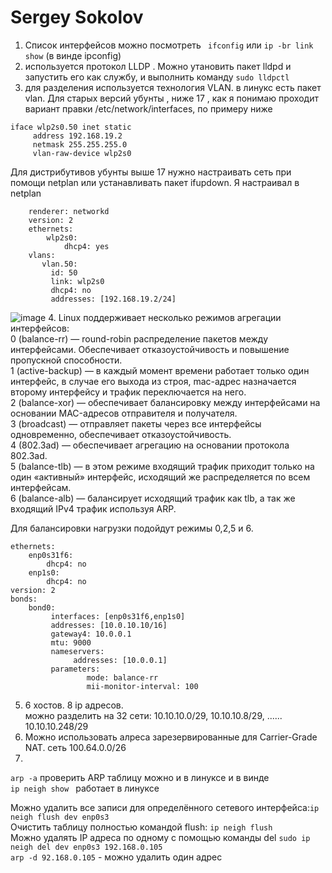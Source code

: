 # Sergey Sokolov
1. Список интерфейсов можно посмотреть ` ifconfig` или `ip -br link show` (в винде ipconfig)</br>
2. используется протокол LLDP . Можно утановить пакет lldpd и запустить его как службу, и выполнить команду `sudo lldpctl`</br>
3. для разделения используется технология  VLAN. в линукс есть пакет  vlan. Для старых версий убунты , ниже 17 , как я понимаю проходит вариант правки /etc/network/interfaces, по примеру ниже
 ``` auto wlp2s0.50
iface wlp2s0.50 inet static
      address 192.168.19.2
      netmask 255.255.255.0
      vlan-raw-device wlp2s0
```
Для дистрибутивов убунты выше 17 нужно настраивать сеть при помощи netplan или устанавливать пакет ifupdown. Я настраивал в  netplan
``` network:
    renderer: networkd
    version: 2
    ethernets:
        wlp2s0:
            dhcp4: yes
    vlans:
       vlan.50:
         id: 50
         link: wlp2s0
         dhcp4: no
         addresses: [192.168.19.2/24]
``` 
![image](https://user-images.githubusercontent.com/93119897/154693992-1a84bdc9-5e5f-4961-baad-fbfb06757835.png)
4. Linux поддерживает несколько режимов агрегации интерфейсов: </br>
    0 (balance-rr) — round-robin распределение пакетов между интерфейсами. Обеспечивает отказоустойчивость и повышение пропускной способности.</br>
    1 (active-backup) — в каждый момент времени работает только один интерфейс, в случае его выхода из строя, mac-адрес назначается второму интерфейсу и трафик переключается на него.</br>
    2 (balance-xor) — обеспечивает балансировку между интерфейсами на основании MAC-адресов отправителя и получателя.</br>
    3 (broadcast) — отправляет пакеты через все интерфейсы одновременно, обеспечивает отказоустойчивость.</br>
    4 (802.3ad) — обеспечивает агрегацию на основании протокола 802.3ad.</br>
    5 (balance-tlb) — в этом режиме входящий трафик приходит только на один «активный» интерфейс, исходящий же распределяется по всем интерфейсам.</br>
    6 (balance-alb) — балансирует исходящий трафик как tlb, а так же входящий IPv4 трафик используя ARP.</br>
    
Для балансировки нагрузки подойдут режимы 0,2,5 и 6. </br>
    
  
```network:
ethernets:
    enp0s31f6:
        dhcp4: no
    enp1s0:
        dhcp4: no
version: 2
bonds:
    bond0:
         interfaces: [enp0s31f6,enp1s0]
         addresses: [10.0.10.10/16]
         gateway4: 10.0.0.1
         mtu: 9000
         nameservers:
              addresses: [10.0.0.1]
         parameters:
                 mode: balance-rr
                 mii-monitor-interval: 100
```
5. 6 хостов. 8 ip адресов. </br>
 можно разделить на 32 сети: 10.10.10.0/29, 10.10.10.8/29, ......  10.10.10.248/29   </br>
6. Можно использовать алреса  зарезервированные для Carrier-Grade NAT. сеть 100.64.0.0/26</br>
7. 
`arp -a`  проверить ARP таблицу можно и в линуксе и в винде</br>
`ip neigh show ` работает в линуксе</br>

Можно удалить все записи для определённого сетевого интерфейса:`ip neigh flush dev enp0s3`</br>
Очистить таблицу полностью командой flush: `ip neigh flush`</br>
Можно удалять IP адреса по одному с помощью команды del `sudo ip neigh del dev enp0s3 192.168.0.105`</br>
`arp -d 92.168.0.105` - можно удалить один адрес</br>
